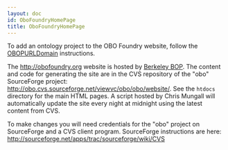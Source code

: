 ```yaml
---
layout: doc
id: OboFoundryHomePage
title: OboFoundryHomePage
---
```


To add an ontology project to the OBO Foundry website, follow the [OBOPURLDomain](OBOPURLDomain.md) instructions.

The http://obofoundry.org website is hosted by [Berkeley BOP](http://berkeleybop.org). The content and code for generating the site are in the CVS repository of the "obo" SourceForge project: http://obo.cvs.sourceforge.net/viewvc/obo/obo/website/. See the `htdocs` directory for the main HTML pages. A script hosted by Chris Mungall will automatically update the site every night at midnight using the latest content from CVS.

To make changes you will need credentials for the "obo" project on SourceForge and a CVS client program. SourceForge instructions are here: http://sourceforge.net/apps/trac/sourceforge/wiki/CVS

